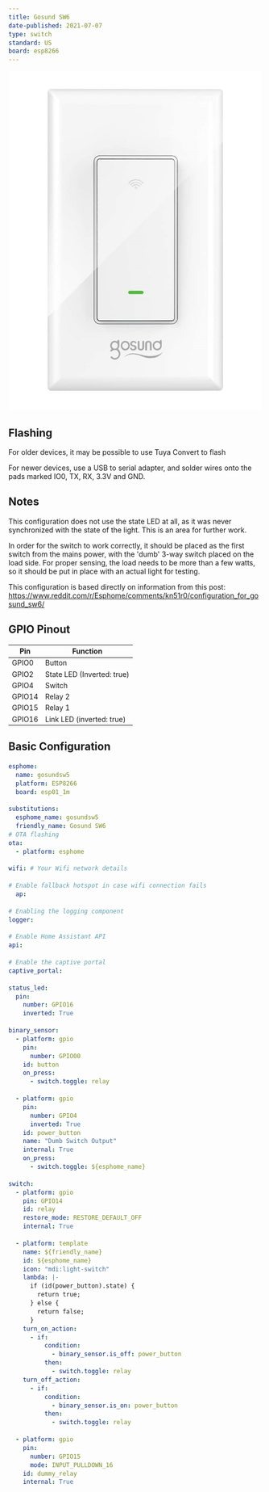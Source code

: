```yaml
---
title: Gosund SW6
date-published: 2021-07-07
type: switch
standard: US
board: esp8266
---
```


![Product Image](gosund_SW6.jpg "Product Image")

## Flashing

For older devices, it may be possible to use Tuya Convert to flash

For newer devices, use a USB to serial adapter, and solder wires onto the pads marked IO0, TX, RX, 3.3V and GND.

## Notes

This configuration does not use the state LED at all, as it was never synchronized with the state of the light. This is an area for further work.

In order for the switch to work correctly, it should be placed as the first switch from the mains power, with the 'dumb' 3-way switch placed on the load side. For proper sensing, the load needs to be more than a few watts, so it should be put in place with an actual light for testing.

This configuration is based directly on information from this post: https://www.reddit.com/r/Esphome/comments/kn51r0/configuration_for_gosund_sw6/

## GPIO Pinout

| Pin    | Function                   |
| ------ | -------------------------- |
| GPIO0  | Button                     |
| GPIO2  | State LED (Inverted: true) |
| GPIO4  | Switch                     |
| GPIO14 | Relay 2                    |
| GPIO15 | Relay 1                    |
| GPIO16 | Link LED (inverted: true)  |

## Basic Configuration

```yaml
esphome:
  name: gosundsw5
  platform: ESP8266
  board: esp01_1m

substitutions:
  esphome_name: gosundsw5
  friendly_name: Gosund SW6
# OTA flashing
ota:
  - platform: esphome

wifi: # Your Wifi network details
  
# Enable fallback hotspot in case wifi connection fails  
  ap:

# Enabling the logging component
logger:

# Enable Home Assistant API
api:

# Enable the captive portal
captive_portal:

status_led:
  pin:
    number: GPIO16
    inverted: True

binary_sensor:
  - platform: gpio
    pin:
      number: GPIO00
    id: button
    on_press:
      - switch.toggle: relay

  - platform: gpio
    pin:
      number: GPIO4
      inverted: True
    id: power_button
    name: "Dumb Switch Output"
    internal: True
    on_press:
      - switch.toggle: ${esphome_name}

switch:
  - platform: gpio
    pin: GPIO14
    id: relay
    restore_mode: RESTORE_DEFAULT_OFF
    internal: True

  - platform: template
    name: ${friendly_name}
    id: ${esphome_name}
    icon: "mdi:light-switch"
    lambda: |-
      if (id(power_button).state) {
        return true;
      } else {
        return false;
      }
    turn_on_action:
      - if:
          condition:
            - binary_sensor.is_off: power_button
          then:
            - switch.toggle: relay
    turn_off_action:
      - if:
          condition:
            - binary_sensor.is_on: power_button
          then:
            - switch.toggle: relay

  - platform: gpio
    pin:
      number: GPIO15
      mode: INPUT_PULLDOWN_16
    id: dummy_relay
    internal: True
```
